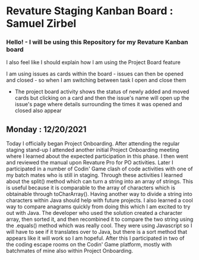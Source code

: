 # Revature Staging Kanban Board : Samuel Zirbel

### Hello! - I will be using this Repository for my Revature Kanban board

I also feel like I should explain how I am using the Project Board feature

I am using issues as cards within the board - issues can then be opened and closed - so when I am switching between task I open and close them

- The project board activity shows the status of newly added and moved cards but clicking on a card and then the issue's name will open up the issue's page where details surrounding the times it was opened and closed also appear

## Monday : 12/20/2021

Today I officially began Project Onboarding.  After attending the regular staging stand-up I attended another initial Project Onboarding meeting where I learned about the expected participation in this phase.  I then went and reviewed the manual upon Revature Pro for PO activities.  Later I participated in a number of Codin' Game clash of code activities with one of my batch mates who is still in staging.  Through these activities I learned about the split() method which can turn a string into an array of strings.  This is useful because it is comparable to the array of characters which is obtainable through toCharArray().  Having another way to divide a string into characters within Java should help with future projects.  I also learned a cool way to compare anagrams quickly from doing this which I am excited to try out with Java.  The developer who used the solution created a character array, then sorted it, and then recombined it to compare the two string using the .equals() method which was really cool.  They were using Javascript so I will have to see if it translates over to Java, but there is a sort method that appears like it will work so I am hopeful.  After this I participated in two of the coding escape rooms on the Codin' Game platform, mostly with batchmates of mine also within Project Onboarding.
